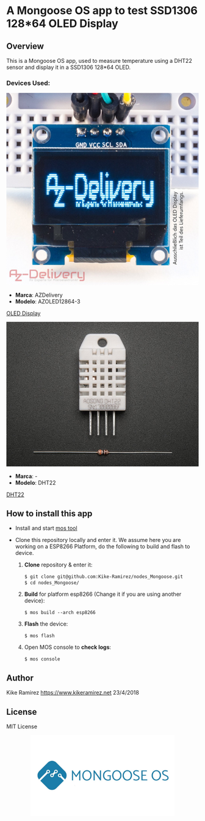 # A Mongoose OS app to test SSD1306 128*64 OLED Display 

## Overview

This is a Mongoose OS app, used to measure temperature using a DHT22 sensor and display it in a SSD1306 128*64 OLED.

### Devices Used:

![128x64 OLED Display SSD1306](../images/oled2.jpg) 
- **Marca**:	AZDelivery
- **Modelo**:	AZOLED12864-3

[OLED Display](https://www.amazon.es/gp/product/B074N9VLZX/ref=oh_aui_detailpage_o02_s00?ie=UTF8&psc=1)

![DHT22](../images/DHT22.jpg) 
- **Marca**:	-
- **Modelo**:	DHT22

[DHT22](https://www.adafruit.com/product/385)

 

## How to install this app

- Install and start [mos tool](https://mongoose-os.com/software.html)
- Clone this repository locally and enter it. We assume here you are working on a ESP8266 Platform, do the following to build and flash to device.

	1. **Clone** repository & enter it:
		```shell
		$ git clone git@github.com:Kike-Ramirez/nodes_Mongoose.git
		$ cd nodes_Mongoose/
		```

	2. **Build** for platform esp8266 (Change it if you are using another device):
		```shell
		$ mos build --arch esp8266
		```

	3. **Flash** the device:
		```shell
		$ mos flash
		```

	4. Open MOS console to **check logs**:
		```shell
		$ mos console
		```

## Author

Kike Ramirez
https://www.kikeramirez.net
23/4/2018

## License

MIT License


<p align="center">
  <img src="../images/mongooseOs.jpg" width="75%">
</p>
